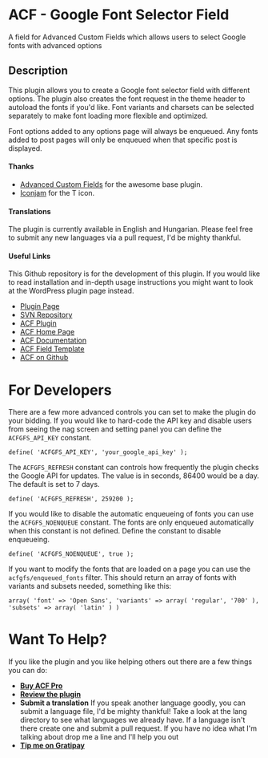 # ACF - Google Font Selector Field

A field for Advanced Custom Fields which allows users to select Google fonts with advanced options


## Description

This plugin allows you to create a Google font selector field with different options. The plugin also creates the font request in the theme header to autoload the fonts if you'd like. Font variants and charsets can be selected separately to make font loading more flexible and optimized.

Font options added to any options page will always be enqueued. Any fonts added to post pages will only be enqueued when that specific post is displayed.

#### Thanks

- [Advanced Custom Fields](http://www.advancedcustomfields.com/) for the awesome base plugin.
- [Iconjam](https://www.iconfinder.com/Icojam) for the T icon.

#### Translations

The plugin is currently available in English and Hungarian. Please feel free to submit any new languages via a pull request, I'd be mighty thankful.

#### Useful Links

This Github repository is for the development of this plugin. If you would like to read installation and in-depth usage instructions you might want to look at the WordPress plugin page instead.

- [Plugin Page](https://wordpress.org/plugins/acf-google-font-selector-field/installation/)
- [SVN Repository](http://plugins.svn.wordpress.org/acf-google-font-selector-field/)
- [ACF Plugin](https://wordpress.org/plugins/advanced-custom-fields/)
- [ACF Home Page](http://www.advancedcustomfields.com/)
- [ACF Documentation](http://www.advancedcustomfields.com/resources/)
- [ACF Field Template](https://github.com/elliotcondon/acf-field-type-template)
- [ACF on Github](https://github.com/elliotcondon/acf)


# For Developers

There are a few more advanced controls you can set to make the plugin do your bidding. If you would like to hard-code the API key and disable users from seeing the nag screen and setting panel you can define the `ACFGFS_API_KEY` constant.

`define( 'ACFGFS_API_KEY', 'your_google_api_key' );`


The `ACFGFS_REFRESH` constant can controls how frequently the plugin checks the Google API for updates. The value is in seconds, 86400 would be a day. The default is set to 7 days.

`define( 'ACFGFS_REFRESH', 259200 );`

If you would like to disable the automatic enqueueing of fonts you can use the `ACFGFS_NOENQUEUE` constant. The fonts are only enqueued automatically when this constant is not defined. Define the constant to disable enqueueing.

`define( 'ACFGFS_NOENQUEUE', true );`

If you want to modify the fonts that are loaded on a page you can use the `acfgfs/enqueued_fonts` filter. This should return an array of fonts with variants and subsets needed, something like this:

`array(
    'font' => 'Open Sans',
    'variants' => array( 'regular', '700' ),
    'subsets' => array( 'latin' )
)`

# Want To Help?

If you like the plugin and you like helping others out there are a few things you can do:

- **[Buy ACF Pro](http://www.advancedcustomfields.com/pro/)**
- **[Review the plugin](https://wordpress.org/support/view/plugin-reviews/acf-google-font-selector-field)**
- **Submit a translation** If you speak another language goodly, you can submit a language file, I'd be mighty thankful! Take a look at the lang directory to see what languages we already have. If a language isn't there create one and submit a pull request. If you have no idea what I'm talking about drop me a line and I'll help you out
- **[Tip me on Gratipay](https://gratipay.com/danielpataki/)**
